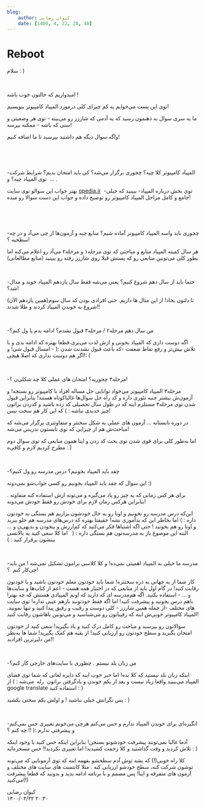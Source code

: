 ```yaml
---
blog:
    author: کیوان رضایی
    date: [1400, 4, 22, 20, 40]
---
```

# Reboot

<div class="cnt">
<p>سلام : )</p>
<p><br/></p>
<p>امیدواریم که حالتون خوب باشه !</p>
<p>توی این پست می‌خوایم یه کم چیزای کلی درمورد المپیاد کامپیوتر بنویسیم!</p>
<p>ما یه سری سوال به ذهنمون رسید که یه آدمی که شاززز رو می‌بینه - توی هر وضعیتی و سنی که باشه - ممکنه بپرسه!</p>
<p>واگه سوال دیگه هم داشتید بپرسید تا ما اضافه کنیم!</p>
<p><br/></p>
<p><br/></p>

<p>-المپیاد کامپیوتر کلا چیه؟ چجوری برگزار می‌شه؟ کی باید امتحان بدیم؟ شرایط شرکت توی المپیاد چیه؟ و  ... .</p>
<p>بهتر جواب این سوالو توی سایت <a href="opedia.ir">opedia.ir</a>  -توی بخش درباره المپیاد- ببینید که خیلی جامع و کامل مراحل المپیاد کامپیوتر رو توضیح داده و جواب این دست سوالا رو میده!</p>
<p><br/></p>
<p><br/></p>
<p>-چجوری باید واسه المپیاد کامپیوتر آماده شیم؟ منابع چیه و آزمون‌ها از چی می‌آد و در چه سطحیه ؟!</p>
<p>هر سال کمیته المپیاد منابع و مباحثی که توی مرحله۱ و مرحله۲ می‌آد رو اعلام می‌کنه اما بطور کلی می‌تونین منابعی رو که پستش قبلا روی شاززز رفته رو ببینید (منابع مطالعاتی)</p>
<p><br/></p>
<p>-حتما باید از سال دهم شروع کنیم؟ یعنی می‌شه فقط سال یازدهم المپیاد خوند و مدال شد؟!</p>
<p>تا دلتون بخاد! از این مثال ها داریم. حتی افرادی بودن که سال سوم(همین یازدهم الآن) شروع به خوندن المپیاد کردند و طلا شدند‌!!</p>
<p><br/></p>
<p>-من سال دهم مرحله۲ / مرحله۳ قبول نشدم؟ ادامه بدم یا ول کنم؟</p>
<p>اگه دوست داری که المپیاد بخونی و ازش لذت می‌بری،قطعا بهتره که ادامه بدی و با تلاش بیش‌تر و رفع نقاط ضعفت -که باعث قبول نشدنت شدن :‌( - امسال قبول شی! و اگر هم دوست نداری که اصلا هیچی!‌: (</p>
<p><br/></p>
<p>-مرحله۳ چجوریه؟ امتحان های عملی کلا چه شکلی‌ن ؟!</p>
<p>مرحله۳ المپیاد کامپیوتر می‌خواد توانایی حل مساله افراد با کامپیوتر رو بسنجه! و آزمون‌ش بیشتر جنبه تئوری داره‌ و کد راه حل سوال‌ها غالباکوتاه هستند! بنابراین قبول شدن توی مرحله۳ مستلزم اینه که در طول سال تحصیلی کد زده باشید و کد‌زدن براتون چیز جدیدی نباشه :‌ ) که این کار هم سخت نیس!</p>
<p>در دوره تابستانه ...‌ آزمون های عملی به شکل سختتر و متفاوتتری برگزار می‌شه که مباحث‌ش هم از چیزایی که توی تابستون تدریس می‌شه!</p>
<p>اما به‌طور کلی برای قوی شدن توی بحث کد زدن و اینا همون منابعی که توی سوال دوم مطرح کردیم لازم و کافی‌ه : )</p>
<p><br/></p>
<p>-چقد باید المپیاد بخونیم؟ درس‌ مدرسه رو ول کنیم؟</p>
<p>این سوال که چقد باید المپیاد بخونیم رو کسی جواب‌شو نمی‌دونه :‌)</p>
<p>برای هر کس زمانی که یه چیز رو یاد می‌گیره و می‌تونه ازش استفاده کنه متفاوته . بنابراین هرکس زمان لازم برای خودش رو فقط خودش می‌دونه!</p>
<p>این‌که درس مدرسه رو نخونیم و اونا رو به حال خودشون بزاریم هم بستگی به خودتون داره : ) اما بخاطر این که بدآموزی نشه! حقیقتا بهتره که درس‌های مدرسه هم جلو ببرید و اونا رو هم بخونید ! حتی اگه اشتباها فکر می‌کنید که کم‌ارزش و بیخودن و بدیهی‌ن و ... البته این موضوع باز به مدرسه‌تون هم بستگی داره : (   اما کلا سعی کنید یه بالانسی بینشون برقرار کنید :‌ )</p>
<p><br/></p>
<p>-مدرسه ما خیلی به المپیاد اهمیتی نمی‌ده! و کلا کلاسی برامون تشکیل نمی‌شه ! من باید چی‌کار کنم  ؟!</p>
<p>کار شما از یه جهاتی یه ذره سختتره! شما باید خودتون معلم خودتون باشید و با خودتون رقابت کنید! در گام اول باید از منابعی که در اختیار همه هست - اعم از کتاب‌ها و سایت‌ها و ... - استفاده بکنید. اگه هم‌مدرسه ای که دارید که اونم المپیادی هستش که چه بهتر! با‌هم درس بخونید و پیشرفت کنید! اما اگه فقط خودتونید بازهم عیبی نداره! توی سایت های مختلف -از جمله همین شاززز - کلی دوست و رقیب و رفیق پیدا کنید و تنها نمونید. المپیاد کامپیوتر خوبی‌ش اینه که رقیباتون رو می‌شناسید و می‌تونین باهاشون رقابت کنید!</p>
<p>سوالاتون رو بپرسید و مباحث رو کامل درک کنید و یاد بگیرید! سعی کنید از خودتون امتحان بگیرید و سطح خودتون رو ارزیابی کنید! از بقیه هم کمک بگیرید! شما ها به‌نظر من دلیرترین افرادید!!</p>
<p><br/></p>
<p>-من زبان بلد نیستم . چطوری با سایت‌های خارجی کار کنم؟</p>
<p>اینکه زبان بلد نیستید که کلا بده! اما خبر خوب اینه که دایره لغاتی که شما توی فضای المپیاد می‌بینید واقعا زیاد نیست و بعد از یکم خوندن و یادگرفتن براتون  رله  می‌شه : ) از google translate استفاده کنید : )</p>
<p>پس نگرانش خیلی نباشید ! و اولش یکم سختی بکشید : )</p>
<p><br/></p>
<p>-انگیزه‌ای برای خوندن المپیاد ندارم و حس می‌کنم هرچی می‌خونم تغییری حس نمی‌کنم و پیشرفتی ندارم :‌(‌ !! چه کنم ؟</p>
<p>آدما غالبا نمی‌تونند پیشرفت خودشونو بسنجن! بنابراین اینکه حس کنید با وجود اینکه تلاش کردید و وقت گذاشتید و کلا زحمت کشیدید! اما تغییری نکردید!! حس مسخره‌ایه : )</p>
<p>کلا راه خوبی(!) که بشه توش آدم سطحشو بفهمه اینه که توی آزمونایی که می‌تونه توشون شرکت کنه، سطح خودشو ارزیابی کنه . مثلا کانتست های سایت های مختلف و آزمون های متفرقه و اینا! پس مصمم و با برنامه ادامه بدید و بدونید که قطعا پیشرفت می‌کنید(!)</p>
</div>

<div class="blog-info">
    <div class="blog-author">کیوان رضایی</div>
    <div class="blog-date">۱۴۰۰/۰۴/۲۲ ۲۰:۴۰</div>
</div>

